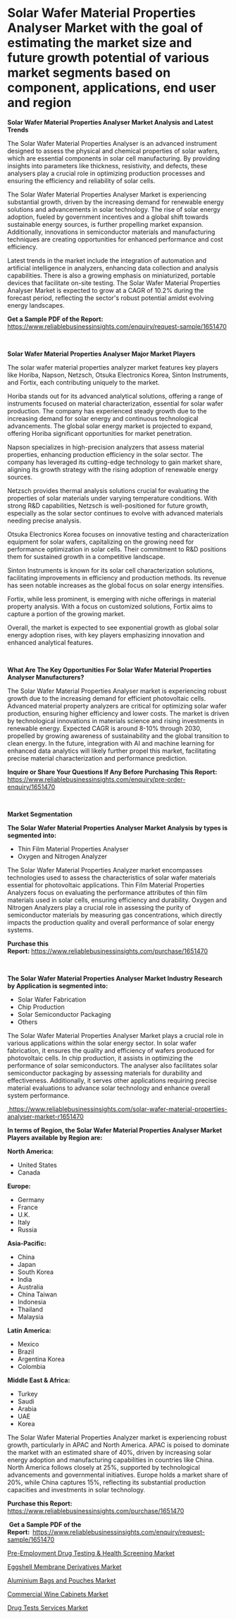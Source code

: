 <p><h1>Solar Wafer Material Properties Analyser Market with the goal of estimating the market size and future growth potential of various market segments based on component, applications, end user and region</h1></p><p><strong>Solar Wafer Material Properties Analyser Market Analysis and Latest Trends</strong></p>
<p><p>The Solar Wafer Material Properties Analyser is an advanced instrument designed to assess the physical and chemical properties of solar wafers, which are essential components in solar cell manufacturing. By providing insights into parameters like thickness, resistivity, and defects, these analysers play a crucial role in optimizing production processes and ensuring the efficiency and reliability of solar cells.</p><p>The Solar Wafer Material Properties Analyser Market is experiencing substantial growth, driven by the increasing demand for renewable energy solutions and advancements in solar technology. The rise of solar energy adoption, fueled by government incentives and a global shift towards sustainable energy sources, is further propelling market expansion. Additionally, innovations in semiconductor materials and manufacturing techniques are creating opportunities for enhanced performance and cost efficiency.</p><p>Latest trends in the market include the integration of automation and artificial intelligence in analyzers, enhancing data collection and analysis capabilities. There is also a growing emphasis on miniaturized, portable devices that facilitate on-site testing. The Solar Wafer Material Properties Analyser Market is expected to grow at a CAGR of 10.2% during the forecast period, reflecting the sector's robust potential amidst evolving energy landscapes.</p></p>
<p><strong>Get a Sample PDF of the Report:&nbsp;</strong> <a href="https://www.reliablebusinessinsights.com/enquiry/request-sample/1651470?utm_campaign=84&utm_medium=2&utm_source=Github&utm_content=ia&utm_term=26092024&utm_id=solar-wafer-material-properties-analyser">https://www.reliablebusinessinsights.com/enquiry/request-sample/1651470</a></p>
<p>&nbsp;</p>
<p><strong>Solar Wafer Material Properties Analyser Major Market Players</strong></p>
<p><p>The solar wafer material properties analyzer market features key players like Horiba, Napson, Netzsch, Otsuka Electronics Korea, Sinton Instruments, and Fortix, each contributing uniquely to the market.</p><p>Horiba stands out for its advanced analytical solutions, offering a range of instruments focused on material characterization, essential for solar wafer production. The company has experienced steady growth due to the increasing demand for solar energy and continuous technological advancements. The global solar energy market is projected to expand, offering Horiba significant opportunities for market penetration.</p><p>Napson specializes in high-precision analyzers that assess material properties, enhancing production efficiency in the solar sector. The company has leveraged its cutting-edge technology to gain market share, aligning its growth strategy with the rising adoption of renewable energy sources.</p><p>Netzsch provides thermal analysis solutions crucial for evaluating the properties of solar materials under varying temperature conditions. With strong R&D capabilities, Netzsch is well-positioned for future growth, especially as the solar sector continues to evolve with advanced materials needing precise analysis.</p><p>Otsuka Electronics Korea focuses on innovative testing and characterization equipment for solar wafers, capitalizing on the growing need for performance optimization in solar cells. Their commitment to R&D positions them for sustained growth in a competitive landscape.</p><p>Sinton Instruments is known for its solar cell characterization solutions, facilitating improvements in efficiency and production methods. Its revenue has seen notable increases as the global focus on solar energy intensifies.</p><p>Fortix, while less prominent, is emerging with niche offerings in material property analysis. With a focus on customized solutions, Fortix aims to capture a portion of the growing market.</p><p>Overall, the market is expected to see exponential growth as global solar energy adoption rises, with key players emphasizing innovation and enhanced analytical features.</p></p>
<p>&nbsp;</p>
<p><strong>What Are The Key Opportunities For Solar Wafer Material Properties Analyser Manufacturers?</strong></p>
<p><p>The Solar Wafer Material Properties Analyser market is experiencing robust growth due to the increasing demand for efficient photovoltaic cells. Advanced material property analyzers are critical for optimizing solar wafer production, ensuring higher efficiency and lower costs. The market is driven by technological innovations in materials science and rising investments in renewable energy. Expected CAGR is around 8-10% through 2030, propelled by growing awareness of sustainability and the global transition to clean energy. In the future, integration with AI and machine learning for enhanced data analytics will likely further propel this market, facilitating precise material characterization and performance prediction.</p></p>
<p><strong>Inquire or Share Your Questions If Any Before Purchasing This Report:</strong> <a href="https://www.reliablebusinessinsights.com/enquiry/pre-order-enquiry/1651470?utm_campaign=84&utm_medium=2&utm_source=Github&utm_content=ia&utm_term=26092024&utm_id=solar-wafer-material-properties-analyser">https://www.reliablebusinessinsights.com/enquiry/pre-order-enquiry/1651470</a></p>
<p>&nbsp;</p>
<p><strong>Market Segmentation</strong></p>
<p><strong>The Solar Wafer Material Properties Analyser Market Analysis by types is segmented into:</strong></p>
<p><ul><li>Thin Film Material Properties Analyser</li><li>Oxygen and Nitrogen Analyzer</li></ul></p>
<p><p>The Solar Wafer Material Properties Analyzer market encompasses technologies used to assess the characteristics of solar wafer materials essential for photovoltaic applications. Thin Film Material Properties Analyzers focus on evaluating the performance attributes of thin film materials used in solar cells, ensuring efficiency and durability. Oxygen and Nitrogen Analyzers play a crucial role in assessing the purity of semiconductor materials by measuring gas concentrations, which directly impacts the production quality and overall performance of solar energy systems.</p></p>
<p><strong>Purchase this Report:&nbsp;</strong><a href="https://www.reliablebusinessinsights.com/purchase/1651470?utm_campaign=84&utm_medium=2&utm_source=Github&utm_content=ia&utm_term=26092024&utm_id=solar-wafer-material-properties-analyser">https://www.reliablebusinessinsights.com/purchase/1651470</a></p>
<p>&nbsp;</p>
<p><strong>The Solar Wafer Material Properties Analyser Market Industry Research by Application is segmented into:</strong></p>
<p><ul><li>Solar Wafer Fabrication</li><li>Chip Production</li><li>Solar Semiconductor Packaging</li><li>Others</li></ul></p>
<p><p>The Solar Wafer Material Properties Analyser Market plays a crucial role in various applications within the solar energy sector. In solar wafer fabrication, it ensures the quality and efficiency of wafers produced for photovoltaic cells. In chip production, it assists in optimizing the performance of solar semiconductors. The analyser also facilitates solar semiconductor packaging by assessing materials for durability and effectiveness. Additionally, it serves other applications requiring precise material evaluations to advance solar technology and enhance overall system performance.</p></p>
<p><a href="https://www.reliablebusinessinsights.com/solar-wafer-material-properties-analyser-market-r1651470?utm_campaign=84&utm_medium=2&utm_source=Github&utm_content=ia&utm_term=26092024&utm_id=solar-wafer-material-properties-analyser">&nbsp;https://www.reliablebusinessinsights.com/solar-wafer-material-properties-analyser-market-r1651470</a></p>
<p><strong>In terms of Region, the Solar Wafer Material Properties Analyser Market Players available by Region are:</strong></p>
<p>
    <p> <strong> North America: </strong>
        <ul>
            <li>United States</li>
            <li>Canada</li>
        </ul>
        </p> 
    <p> <strong> Europe: </strong>
        <ul>
            <li>Germany</li>
            <li>France</li>
            <li>U.K.</li>
            <li>Italy</li>
            <li>Russia</li>
        </ul>
        </p> 
    <p> <strong> Asia-Pacific: </strong>
        <ul>
            <li>China</li>
            <li>Japan</li>
            <li>South Korea</li>
            <li>India</li>
            <li>Australia</li>
            <li>China Taiwan</li>
            <li>Indonesia</li>
            <li>Thailand</li>
            <li>Malaysia</li>
        </ul>
        </p> 
    <p> <strong> Latin America: </strong>
        <ul>
            <li>Mexico</li>
            <li>Brazil</li>
            <li>Argentina Korea</li>
            <li>Colombia</li>
        </ul>
        </p> 
    <p> <strong> Middle East & Africa: </strong>
        <ul>
            <li>Turkey</li>
            <li>Saudi</li>
            <li>Arabia</li>
            <li>UAE</li>
            <li>Korea</li>
        </ul>
    </p>
    </p>
<p><p>The Solar Wafer Material Properties Analyzer market is experiencing robust growth, particularly in APAC and North America. APAC is poised to dominate the market with an estimated share of 40%, driven by increasing solar energy adoption and manufacturing capabilities in countries like China. North America follows closely at 25%, supported by technological advancements and governmental initiatives. Europe holds a market share of 20%, while China captures 15%, reflecting its substantial production capacities and investments in solar technology.</p></p>
<p><strong>Purchase this Report: </strong><a href="https://www.reliablebusinessinsights.com/purchase/1651470?utm_campaign=84&utm_medium=2&utm_source=Github&utm_content=ia&utm_term=26092024&utm_id=solar-wafer-material-properties-analyser">https://www.reliablebusinessinsights.com/purchase/1651470</a></p>
<p>&nbsp;<strong>Get a Sample PDF of the Report:&nbsp;&nbsp;</strong><a href="https://www.reliablebusinessinsights.com/enquiry/request-sample/1651470?utm_campaign=84&utm_medium=2&utm_source=Github&utm_content=ia&utm_term=26092024&utm_id=solar-wafer-material-properties-analyser">https://www.reliablebusinessinsights.com/enquiry/request-sample/1651470</a></p>
<p><strong></strong></p>
<p><p><a href="https://github.com/ArmelaOsmani586/Market-Research-Report-List-1/blob/main/pre-employment-drug-testing-health-screening-market.md?utm_campaign=84&utm_medium=2&utm_source=Github&utm_content=ia&utm_term=26092024&utm_id=solar-wafer-material-properties-analyser">Pre-Employment Drug Testing & Health Screening Market</a></p><p><a href="https://www.linkedin.com/pulse/strategic-market-insights-navigating-global-eggshell-membrane-5uo6c?utm_campaign=84&utm_medium=2&utm_source=Github&utm_content=ia&utm_term=26092024&utm_id=solar-wafer-material-properties-analyser">Eggshell Membrane Derivatives Market</a></p><p><a href="https://www.linkedin.com/pulse/global-perspectives-aluminium-bags-pouches-market-trends-forecast-a67wc?utm_campaign=84&utm_medium=2&utm_source=Github&utm_content=ia&utm_term=26092024&utm_id=solar-wafer-material-properties-analyser">Aluminium Bags and Pouches Market</a></p><p><a href="https://issuu.com/reportprime-2/docs/commercial-wine-cabinets-market-siz_247b3ed6784f53?utm_campaign=84&utm_medium=2&utm_source=Github&utm_content=ia&utm_term=26092024&utm_id=solar-wafer-material-properties-analyser">Commercial Wine Cabinets Market</a></p><p><a href="https://github.com/bonniej5vb/Market-Research-Report-List-1/blob/main/drug-tests-services-market.md?utm_campaign=84&utm_medium=2&utm_source=Github&utm_content=ia&utm_term=26092024&utm_id=solar-wafer-material-properties-analyser">Drug Tests Services Market</a></p></p>